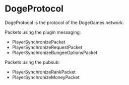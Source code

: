 # DogeProtocol
DogeProtocol is the protocol of the DogeGames network.

Packets using the plugin messaging:
- PlayerSynchronizePacket
- PlayerSynchronizeRequestPacket
- PlayerSynchronizeBungeeOptionsPacket

Packets using the pubsub:
- PlayerSynchronizeRankPacket
- PlayerSynchronizeMoneyPacket
